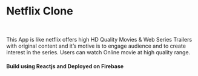 <h1>Netflix Clone</h1>
<Br/>
<p>This App is like netflix offers high HD Quality Movies & Web Series Trailers with original content and it’s motive is to engage audience and to create interest in the series. Users can watch Online movie at high quality range.</p>

<h4>Build using Reactjs and Deployed on Firebase</h4>
